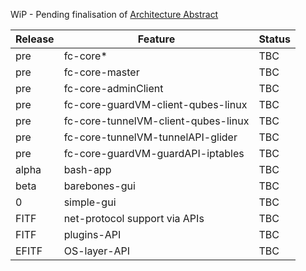 WiP - Pending finalisation of [Architecture Abstract](https://github.com/rootnoob/flexi-chains/blob/main/gen0-design-abstract.md)

| Release | Feature                             | Status |
|---------|-------------------------------------|--------|
| pre     | fc-core*                            | TBC    |
| pre     | fc-core-master                      | TBC    |
| pre     | fc-core-adminClient                 | TBC    |
| pre     | fc-core-guardVM-client-qubes-linux  | TBC    |
| pre     | fc-core-tunnelVM-client-qubes-linux | TBC    |
| pre     | fc-core-tunnelVM-tunnelAPI-glider   | TBC    |
| pre     | fc-core-guardVM-guardAPI-iptables   | TBC    |
| alpha   | bash-app                            | TBC    |
| beta    | barebones-gui                       | TBC    |
| 0       | simple-gui                          | TBC    |
| FITF    | net-protocol support via APIs       | TBC    |
| FITF    | plugins-API                         | TBC    |
| EFITF   | OS-layer-API                        | TBC    |
